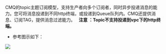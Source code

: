 CMQ的topic主题订阅模型，支持生产者向多个订阅者，同时异步投递消息的能力。您可将消息投递到不同http终端，或投递到Queue队列内。CMQ还提供消息、订阅TAG，提供消息过滤能力。
 
**注意 ：Topic不支持投递到vpc下的http终端。**

- 参考图示如下：

![](//mc.qcloudimg.com/static/img/8488cd1cbe9a6ef6bc1380fc168165df/image.png)
